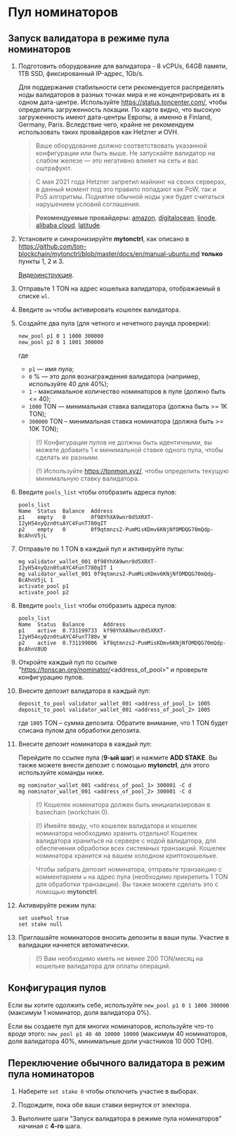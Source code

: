 # Пул номинаторов

## Запуск валидатора в режиме пула номинаторов

1. Подготовить оборудование для валидатора - 8 vCPUs, 64GB памяти, 1TB SSD, фиксированный IP-адрес, 1Gb/s.

   Для поддержания стабильности сети рекомендуется распределять ноды валидаторов в разных точках мира и не концентрировать их в одном дата-центре.
   Используйте https://status.toncenter.com/, чтобы определить загруженность локации. По карте видно, что высокую загруженность
   имеют дата-центры Европы, а именно в Finland, Germany, Paris. Вследствие чего, крайне не рекомендуем использовать таких провайдеров как Hetzner и OVH.

   > Ваше оборудование должно соответствовать указанной конфигурации или быть выше. Не запускайте валидатор на слабом железе — это негативно влияет на сеть и вас оштрафуют.

   > С мая 2021 года Hetzner запретил майнинг на своих серверах, в данный момент под это правило попадают как PoW, так и PoS алгоритмы. Поднятие обычной ноды уже будет считаться нарушением условий соглашения.

   > **Рекомендуемые провайдеры:** [amazon](https://aws.amazon.com/), [digitalocean](https://www.digitalocean.com/), [linode](https://www.linode.com/), [alibaba cloud](https://alibabacloud.com/), [latitude](https://www.latitude.sh/).

2. Установите и синхронизируйте **mytonctrl**, как описано в https://github.com/ton-blockchain/mytonctrl/blob/master/docs/en/manual-ubuntu.md **только** пункты 1, 2 и 3.

   [Видеоинструкция](https://ton.org/docs/#/nodes/run-node).

3. Отправьте 1 TON на адрес кошелька валидатора, отображаемый в списке `wl`.

4. Введите `aw` чтобы активировать кошелек валидатора.

5. Создайте два пула (для четного и нечетного раунда проверки):
   ```
   new_pool p1 0 1 1000 300000
   new_pool p2 0 1 1001 300000
   ```
   где
    * `p1` — имя пула;
    * `0` % — это доля вознаграждения валидатора (например, используйте 40 для 40%);
    * `1` - максимальное количество номинаторов в пуле (должно быть <= 40);
    * `1000` TON — минимальная ставка валидатора (должна быть >= 1K TON);
    * `300000` TON – минимальная ставка номинатора (должна быть >= 10K TON);

   > (!) Конфигурации пулов не должны быть идентичными, вы можете добавить 1 к минимальной ставке одного пула, чтобы сделать их разными.

   > (!) Используйте https://tonmon.xyz/, чтобы определить текущую минимальную ставку валидатора.

6. Введите `pools_list` чтобы отобразить адреса пулов:

   ```
   pools_list
   Name  Status  Balance  Address
   p1    empty   0        0f98YhXA9wnr0d5XRXT-I2yH54nyQzn0tuAYC4FunT780qIT
   p2    empty   0        0f9qtmnzs2-PumMisKDmv6KNjNfOMDQG70mQdp-BcAhnV5jL
   ```

7. Отправьте по 1 TON в каждый пул и активируйте пулы:
   ```
   mg validator_wallet_001 0f98YhXA9wnr0d5XRXT-I2yH54nyQzn0tuAYC4FunT780qIT 1
   mg validator_wallet_001 0f9qtmnzs2-PumMisKDmv6KNjNfOMDQG70mQdp-BcAhnV5jL 1
   activate_pool p1
   activate_pool p2
   ```

8. Введите `pools_list` чтобы отобразить адреса пулов:
   ```
   pools_list
   Name  Status  Balance      Address
   p1    active  0.731199733  kf98YhXA9wnr0d5XRXT-I2yH54nyQzn0tuAYC4FunT780v_W
   p2    active  0.731199806  kf9qtmnzs2-PumMisKDmv6KNjNfOMDQG70mQdp-BcAhnV8UO
   ```

9. Откройте каждый пул по ссылке "https://tonscan.org/nominator/<address_of_pool>" и проверьте конфигурацию пулов.

10. Внесите депозит валидатора в каждый пул:
    ```
    deposit_to_pool validator_wallet_001 <address_of_pool_1> 1005
    deposit_to_pool validator_wallet_001 <address_of_pool_2> 1005
    ```
    где `1005` TON – сумма депозита. Обратите внимание, что 1 TON будет списана пулом для обработки депозита.


11. Внесите депозит номинатора в каждый пул:

    Перейдите по ссылке пула (**9-ый шаг**) и нажмите **ADD STAKE**.
    Вы также можете внести депозит с помощью **mytonctrl**, для этого используйте команды ниже.

    ```
    mg nominator_wallet_001 <address_of_pool_1> 300001 -C d
    mg nominator_wallet_001 <address_of_pool_2> 300001 -C d
    ```

    > (!) Кошелек номинатора должен быть инициализирован в basechain (workchain 0).

    > (!) Имейте ввиду, что кошелек валидатора и кошелек номинатора необходимо хранить отдельно! Кошелек валидатора храниться на сервере с нодой валидатора, для обеспечения обработки всех системных транзакций. Кошелек номинатора хранится на вашем холодном криптокошельке.

    > Чтобы забрать депозит номинатора, отправьте транзакцию с комментарием `w` на адрес пула (необходимо прикрепить 1 TON для обработки транзакции). Вы также можете сделать это с помощью **mytonctrl**.

12. Активируйте режим пула:
    ```
    set usePool true
	set stake null
    ```

13. Приглашайте номинаторов вносить депозиты в ваши пулы. Участие в валидации начнется автоматически.
    > (!) Вам необходимо иметь не менее 200 TON/месяц на кошельке валидатора для оплаты операций.

## Конфигурация пулов

Если вы хотите одолжить себе, используйте `new_pool p1 0 1 1000 300000` (максимум 1 номинатор, доля валидатора 0%).

Если вы создаете пул для многих номинаторов, используйте что-то вроде этого: `new_pool p1 40 40 10000 10000` (максимум 40 номинаторов, доля валидатора 40%, минимальные доли участников 10 000 ТОН).

## Переключение обычного валидатора в режим пула номинаторов

1. Наберите `set stake 0` чтобы отключить участие в выборах.

2. Подождите, пока обе ваши ставки вернутся от электора.

3. Выполните шаги "Запуск валидатора в режиме пула номинаторов" начиная с **4-го** шага.
